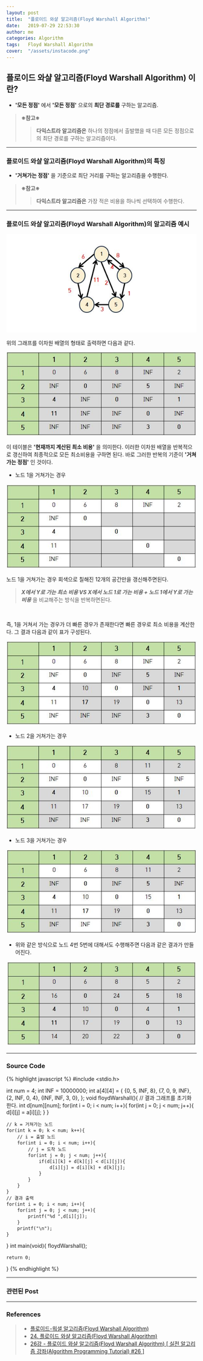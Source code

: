 ```yaml
---
layout: post
title:  "플로이드 와샬 알고리즘(Floyd Warshall Algorithm)"
date:   2019-07-29 22:53:30
author: me
categories: Algorithm
tags:	Floyd Warshall Algorithm
cover:  "/assets/instacode.png"
---
```


## 플로이드 와샬 알고리즘(Floyd Warshall Algorithm) 이란?
* __'모든 정점'__ 에서 __'모든 정점'__ 으로의 __최단 경로를__ 구하는 알고리즘.
> __※참고※__ <br/> 
>> __다익스트라 알고리즘은__ 하나의 정점에서 출발했을 때 다른 모든 정점으로의 최단 경로를 구하는 알고리즘이다.


<hr />


### 플로이드 와샬 알고리즘(Floyd Warshall Algorithm)의 특징
* __'거쳐가는 정점'__ 을 기준으로 최단 거리를 구하는 알고리즘을 수행한다.
> __※참고※__ <br/> 
>> __다익스트라 알고리즘은__ 가장 적은 비용을 하나씩 선택하여 수행한다.


<hr />


### 플로이드 와샬 알고리즘(Floyd Warshall Algorithm)의 알고리즘 예시

<a href="/assets/images/algorithm/floydwarshall.JPG" data-lightbox="falcon9-large" data-title="Check out the image">
  <img src="/assets/images/algorithm/floydwarshall.JPG" title="Check out the image">
</a>

위의 그래프를 이차원 배열의 형태로 출력하면 다음과 같다.

<a href="/assets/images/algorithm/floydwarshall_init.JPG" data-lightbox="falcon9-large" data-title="Check out the image">
  <img src="/assets/images/algorithm/floydwarshall_init.JPG" title="Check out the image">
</a>

 이 테이블은 __'현재까지 계산된 최소 비용'__ 을 의미한다. 이러한 이차원 배열을 반복적으로 갱신하여 최종적으로 모든 최소비용을 구하면 된다. 바로 그러한 반복의 기준이 __'거쳐가는 정점'__ 인 것이다.

* 노드 1을 거쳐가는 경우
<a href="/assets/images/algorithm/floydwarshall_1.JPG" data-lightbox="falcon9-large" data-title="Check out the image">
  <img src="/assets/images/algorithm/floydwarshall_1.JPG" title="Check out the image">
</a>

노드 1을 거쳐가는 경우 회색으로 칠해진 12개의 공간만을 갱신해주면된다.
> ***X에서 Y로 가는 최소 비용 VS X에서 노드 1로 가는 비용 + 노드 1에서 Y로 가는 비용*** 을 비교해주는 방식을 반복하면된다.<br>

<br>

즉, 1을 거쳐서 가는 경우가 더 빠른 경우가 존재한다면 빠른 경우로 최소 비용을 계산한다. 그 결과 다음과 같이 표가 구성된다.

<a href="/assets/images/algorithm/floydwarshall_1_1.JPG" data-lightbox="falcon9-large" data-title="Check out the image">
  <img src="/assets/images/algorithm/floydwarshall_1_1.JPG" title="Check out the image">
</a>


* 노드 2을 거쳐가는 경우
<a href="/assets/images/algorithm/floydwarshall_2.JPG" data-lightbox="falcon9-large" data-title="Check out the image">
  <img src="/assets/images/algorithm/floydwarshall_2.JPG" title="Check out the image">
</a>


* 노드 3을 거쳐가는 경우
<a href="/assets/images/algorithm/floydwarshall_3.JPG" data-lightbox="falcon9-large" data-title="Check out the image">
  <img src="/assets/images/algorithm/floydwarshall_3.JPG" title="Check out the image">
</a>


* 위와 같은 방식으로 노드 4번 5번에 대해서도 수행해주면 다음과 같은 결과가 만들어진다.
<a href="/assets/images/algorithm/floydwarshall_result.JPG" data-lightbox="falcon9-large" data-title="Check out the image">
  <img src="/assets/images/algorithm/floydwarshall_result.JPG" title="Check out the image">
</a>


<hr />

### Source Code

{% highlight javascript %}
#include <stdio.h>

int num = 4;
int INF = 10000000;
int a[4][4] = {
	{0, 5, INF, 8},
	{7, 0, 9, INF},
	{2, INF, 0, 4},
	{INF, INF, 3, 0},
};
void floydWarshall(){
	// 결과 그래프를 초기화 한다. 
	int d[num][num];
	for(int i = 0; i < num; i++){
		for(int j = 0; j < num; j++){
			d[i][j] = a[i][j];
		}
	}
	
	// k = 거쳐가는 노드
	for(int k = 0; k < num; k++){
		// i = 출발 노드 
		for(int i = 0; i < num; i++){
			// j = 도착 노드 
			for(int j = 0; j < num; j++){
				if(d[i][k] + d[k][j] < d[i][j]){
					d[i][j] = d[i][k] + d[k][j];
				}
			}
		}	
	}
	// 결과 출력 
	for(int i = 0; i < num; i++){
		for(int j = 0; j < num; j++){
			printf("%d ",d[i][j]);
		}
		printf("\n");
	}
	
}
int main(void){
	floydWarshall();
    
	return 0;
}
{% endhighlight %}

<hr />

### 관련된 Post

<hr />

### References
> * <a href="https://hsp1116.tistory.com/45">플로이드-워셜 알고리즘(Floyd Warshall Algorithm)<a>
> * <a href="https://blog.naver.com/ndb796/221234427842">24. 플로이드 와샬 알고리즘(Floyd Warshall Algorithm)<a>
> * <a href="https://www.youtube.com/watch?v=9574GHxCbKc&list=PLRx0vPvlEmdDHxCvAQS1_6XV4deOwfVrz&index=26">26강 - 플로이드 와샬 알고리즘(Floyd Warshall Algorithm) [ 실전 알고리즘 강좌(Algorithm Programming Tutorial) #26 ]<a>